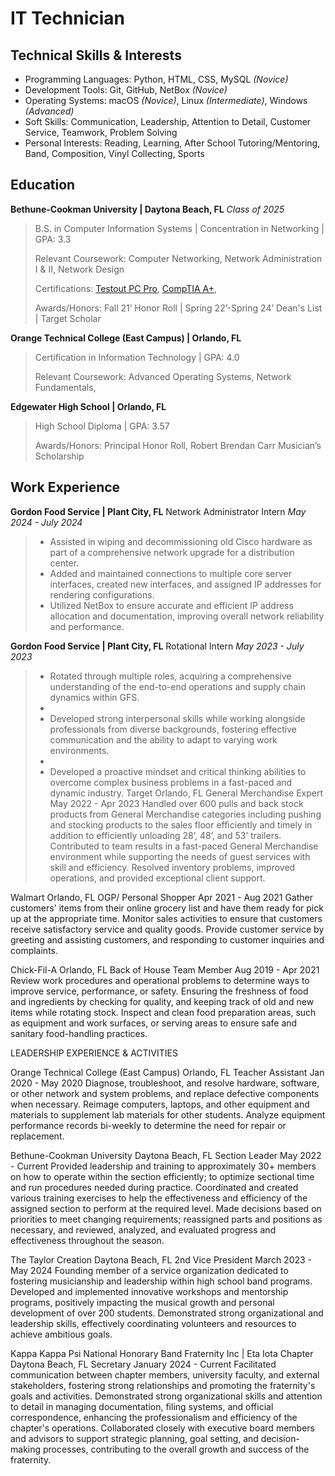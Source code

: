 # IT Technician
## Technical Skills & Interests
* Programming Languages: Python, HTML, CSS, MySQL _(Novice)_
* Development Tools: Git, GitHub, NetBox _(Novice)_
* Operating Systems: macOS _(Novice)_,  Linux _(Intermediate)_, Windows _(Advanced)_
* Soft Skills: Communication, Leadership, Attention to Detail, Customer Service, Teamwork, Problem Solving
* Personal Interests: Reading, Learning, After School Tutoring/Mentoring, Band, Composition, Vinyl Collecting, Sports

## Education
**Bethune-Cookman University | Daytona Beach, FL** _Class of 2025_

> B.S. in Computer Information Systems | Concentration in Networking | GPA: 3.3
>
> Relevant Coursework: Computer Networking, Network Administration I & II, Network Design
>
> Certifications: [Testout PC Pro](https://certification.testout.com/verifycert/6-2C6-VWN8U), [CompTIA A+](https://www.credly.com/badges/52bac8d6-5618-4a08-8dd0-bfb69e1b4d40),
>
> Awards/Honors: Fall 21’ Honor Roll | Spring 22’-Spring 24’ Dean's List | Target Scholar

**Orange Technical College (East Campus) | Orlando, FL**
> Certification in Information Technology | GPA: 4.0
> 		                                                                    
> Relevant Coursework: Advanced Operating Systems, Network Fundamentals, 

**Edgewater High School | Orlando, FL**
> High School Diploma | GPA: 3.57
> 		                                                                                              
> Awards/Honors: Principal Honor Roll, Robert Brendan Carr Musician’s Scholarship

## Work Experience
**Gordon Food Service | Plant City, FL**
Network Administrator Intern
_May 2024 - July 2024_
> * Assisted in wiping and decommissioning old Cisco hardware as part of a comprehensive network upgrade for a distribution center.
> * Added and maintained connections to multiple core server interfaces, created new interfaces, and assigned IP addresses for rendering configurations.
> * Utilized NetBox to ensure accurate and efficient IP address allocation and documentation, improving overall network reliability and performance.

**Gordon Food Service | Plant City, FL**
Rotational Intern
_May 2023 - July 2023_
> * Rotated through multiple roles, acquiring a comprehensive understanding of the end-to-end operations and supply chain dynamics within GFS.
> * 
> * Developed strong interpersonal skills while working alongside professionals from diverse backgrounds, fostering effective communication and the ability to adapt to varying work environments.
> * 
> * Developed a proactive mindset and critical thinking abilities to overcome complex business problems in a fast-paced and dynamic industry.
Target										                                          Orlando, FL
General Merchandise Expert									    May 2022 - Apr 2023
Handled over 600 pulls and back stock products from General Merchandise categories including pushing and stocking products to the sales floor efficiently and timely in addition to efficiently unloading 28’, 48’, and 53’ trailers.
Contributed to team results in a fast-paced General Merchandise environment while supporting the needs of guest services with skill and efficiency.
Resolved inventory problems, improved operations, and provided exceptional client support.

Walmart										                             Orlando, FL
OGP/ Personal Shopper									                 Apr 2021 - Aug 2021
Gather customers' items from their online grocery list and have them ready for pick up at the appropriate time.
Monitor sales activities to ensure that customers receive satisfactory service and quality goods.
Provide customer service by greeting and assisting customers, and responding to customer inquiries and complaints.

Chick-Fil-A										                             Orlando, FL
Back of House Team Member								                 Aug 2019 - Apr 2021
Review work procedures and operational problems to determine ways to improve service, performance, or safety.
Ensuring the freshness of food and ingredients by checking for quality, and keeping track of old and new items while rotating stock.
Inspect and clean food preparation areas, such as equipment and work surfaces, or serving areas to ensure safe and sanitary food-handling practices.

LEADERSHIP EXPERIENCE & ACTIVITIES



Orange Technical College (East Campus)							                 Orlando, FL
Teacher Assistant										    Jan 2020 - May 2020
Diagnose, troubleshoot, and resolve hardware, software, or other network and system problems, and replace defective components when necessary.
Reimage computers, laptops, and other equipment and materials to supplement lab materials for other students.
Analyze equipment performance records bi-weekly to determine the need for repair or replacement. 

Bethune-Cookman University									      Daytona Beach, FL
Section Leader										                    May 2022 - Current
Provided leadership and training to approximately 30+ members on how to operate within the section efficiently; to optimize sectional time and run procedures needed during practice.
Coordinated and created various training exercises to help the effectiveness and efficiency of the assigned section to perform at the required level.
Made decisions based on priorities to meet changing requirements; reassigned parts and positions as necessary, and reviewed, analyzed, and evaluated progress and effectiveness throughout the season.

The Taylor Creation     									      Daytona Beach, FL
2nd Vice President			                        					             March 2023 - May 2024
Founding member of a service organization dedicated to fostering musicianship and leadership within high school band programs.
Developed and implemented innovative workshops and mentorship programs, positively impacting the musical growth and personal development of over 200 students.
Demonstrated strong organizational and leadership skills, effectively coordinating volunteers and resources to achieve ambitious goals.

Kappa Kappa Psi National Honorary Band Fraternity Inc | Eta Iota Chapter      		      Daytona Beach, FL
Secretary            			                        					              January 2024 - Current
Facilitated communication between chapter members, university faculty, and external stakeholders, fostering strong relationships and promoting the fraternity's goals and activities.
Demonstrated strong organizational skills and attention to detail in managing documentation, filing systems, and official correspondence, enhancing the professionalism and efficiency of the chapter's operations.
Collaborated closely with executive board members and advisors to support strategic planning, goal setting, and decision-making processes, contributing to the overall growth and success of the fraternity.
